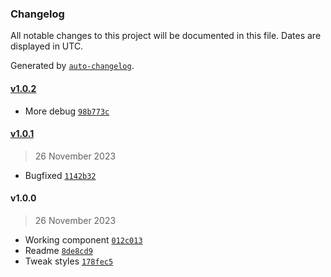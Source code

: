 ### Changelog

All notable changes to this project will be documented in this file. Dates are displayed in UTC.

Generated by [`auto-changelog`](https://github.com/CookPete/auto-changelog).

#### [v1.0.2](https://github.com/ddamato/vari-bio/compare/v1.0.1...v1.0.2)

- More debug [`98b773c`](https://github.com/ddamato/vari-bio/commit/98b773cc089b9824e0c815085b34299ac476392c)

#### [v1.0.1](https://github.com/ddamato/vari-bio/compare/v1.0.0...v1.0.1)

> 26 November 2023

- Bugfixed [`1142b32`](https://github.com/ddamato/vari-bio/commit/1142b32cb5fd8c647b32f6d17add4d792bc2fa6d)

#### v1.0.0

> 26 November 2023

- Working component [`012c013`](https://github.com/ddamato/vari-bio/commit/012c013ee838191849d83c3f2df4f732f5facb49)
- Readme [`8de8cd9`](https://github.com/ddamato/vari-bio/commit/8de8cd9b527b4ce49855e5eb24e457c7d1fb6390)
- Tweak styles [`178fec5`](https://github.com/ddamato/vari-bio/commit/178fec58d1db4ac8719f3996b49718abb2012160)
